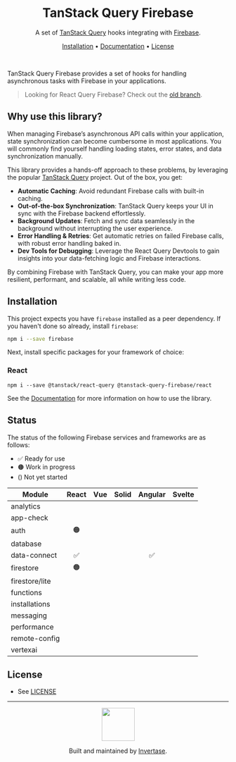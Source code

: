 <h1 align="center">TanStack Query Firebase</h1>
<p align="center">
  <span>A set of <a href="https://tanstack.com/query/latest">TanStack Query</a> hooks integrating with <a href="https://firebase.google.com/">Firebase</a>.</span>
</p>
<p align="center">
  <span><a href="#installation">Installation</a> &bull;
  <a href="https://invertase.docs.page/tanstack-query-firebase"> Documentation</a> &bull;
  <a href="/LICENSE.md">License</a></span>
</p>
<br />

TanStack Query Firebase provides a set of hooks for handling asynchronous tasks with Firebase in your applications.

> Looking for React Query Firebase? Check out the [old branch](https://github.com/invertase/tanstack-query-firebase/tree/react-query-firebase).

## Why use this library?

When managing Firebase’s asynchronous API calls within your application, state synchronization can become cumbersome in most applications. You will commonly find yourself handling loading states, error states, and data synchronization manually. 

This library provides a hands-off approach to these problems, by leveraging the popular [TanStack Query](https://tanstack.com/query/latest) project. Out of the box, you get:

- **Automatic Caching**: Avoid redundant Firebase calls with built-in caching.
- **Out-of-the-box Synchronization**: TanStack Query keeps your UI in sync with the Firebase backend effortlessly.
- **Background Updates**: Fetch and sync data seamlessly in the background without interrupting the user experience.
- **Error Handling & Retries**: Get automatic retries on failed Firebase calls, with robust error handling baked in.
- **Dev Tools for Debugging**: Leverage the React Query Devtools to gain insights into your data-fetching logic and Firebase interactions.

By combining Firebase with TanStack Query, you can make your app more resilient, performant, and scalable, all while writing less code.

## Installation

This project expects you have `firebase` installed as a peer dependency. If you haven't done so already, install `firebase`:

```bash
npm i --save firebase
```

Next, install specific packages for your framework of choice:

### React

```
npm i --save @tanstack/react-query @tanstack-query-firebase/react
```

See the [Documentation](https://invertase.docs.page/tanstack-query-firebase/react) for more information on how to use the library.

## Status

The status of the following Firebase services and frameworks are as follows:

- ✅ Ready for use
- 🟠 Work in progress
- () Not yet started

| Module         | React  | Vue   | Solid | Angular | Svelte |
|----------------|:------:|:-----:|:-----:|:-------:|:------:|
| analytics      |        |       |       |         |        |
| app-check      |        |       |       |         |        |
| auth           | 🟠     |       |       |         |        |
| database       |        |       |       |         |        |
| data-connect   | ✅     |       |       | ✅      |        |
| firestore      | 🟠     |       |       |         |        |
| firestore/lite |        |       |       |         |        |
| functions      |        |       |       |         |        |
| installations  |        |       |       |         |        |
| messaging      |        |       |       |         |        |
| performance    |        |       |       |         |        |
| remote-config  |        |       |       |         |        |
| vertexai       |        |       |       |         |        |

## License

- See [LICENSE](/LICENSE)

---

<p align="center">
  <a href="https://invertase.io/?utm_source=readme&utm_medium=footer&utm_campaign=docs.page">
    <img width="75px" src="https://static.invertase.io/assets/invertase/invertase-rounded-avatar.png">
  </a>
  <p align="center">
    Built and maintained by <a href="https://invertase.io/?utm_source=readme&utm_medium=footer&utm_campaign=docs.page">Invertase</a>.
  </p>
</p>
